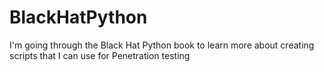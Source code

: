 # BlackHatPython
I'm going through the Black Hat Python book to learn more about creating scripts that I can use for Penetration testing
